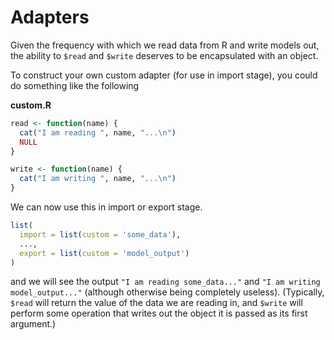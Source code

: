 Adapters
======

Given the frequency with which we read data from R and write models out,
the ability to `$read` and `$write` deserves to be encapsulated with an object.

To construct your own custom adapter (for use in import stage), you could do something
like the following

**custom.R**
```R
read <- function(name) {
  cat("I am reading ", name, "...\n")
  NULL
}

write <- function(name) {
  cat("I am writing ", name, "...\n")
}
```

We can now use this in import or export stage.

```R
list(
  import = list(custom = 'some_data'),
  ...,
  export = list(custom = 'model_output')
)
```

and we will see the output `"I am reading some_data..."` and `"I am writing model_output..."`
(although otherwise being completely useless). (Typically, `$read` will return the value
of the data we are reading in, and `$write` will perform some operation that writes out
the object it is passed as its first argument.)
